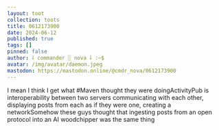 ```yaml
---
layout: toot
collection: toots
title: 0612173900
date: 2024-06-12
published: true
tags: []
pinned: false
author: ⸸ commander ░ nova ⸸ :~$
avatar: /img/avatar/daemon.jpeg
mastodon: https://mastodon.online/@cmdr_nova/0612173900
---
```


I mean I think I get what #Maven thought they were doingActivityPub is interoperability between two servers communicating with each other, displaying posts from each as if they were one, creating a networkSomehow these guys thought that ingesting posts from an open protocol into an AI woodchipper was the same thing
